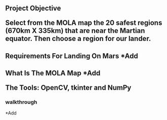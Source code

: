 <h2>Project Objective</<h2>
<p>Select from the MOLA map the 20 safest regions (670km X 335km) that are near the Martian equator. Then choose a region for our lander.</p>

<h2>Requirements For Landing On Mars</<h2>
*Add

<h2>What Is The MOLA Map</<h2>
*Add

<b>The Tools:</b> OpenCV, tkinter and NumPy

<h3>walkthrough</h3>
*Add
